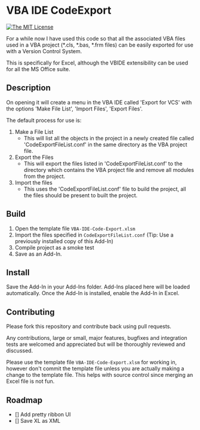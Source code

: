 # VBA IDE CodeExport

[![The MIT License](https://img.shields.io/badge/license-MIT-orange.svg?style=flat-square)](http://opensource.org/licenses/MIT)

For a while now I have used this code so that all the associated VBA files used in a VBA project (*.cls, *.bas, *.frm files) can be easily exported for use with a Version Control System.

This is specifically for Excel, although the VBIDE extensibility can be used for all the MS Office suite.

## Description
On opening it will create a menu in the VBA IDE called 'Export for VCS' with the options 'Make File List', 'Import Files', 'Export Files'.

The default process for use is:

1. Make a File List
    - This will list all the objects in the project in a newly created file called 'CodeExportFileList.conf' in the same directory as the VBA project file.
2. Export the Files
    - This will export the files listed in 'CodeExportFileList.conf' to the directory which contains the VBA project file and remove all modules from the project.
3. Import the files
    - This uses the 'CodeExportFileList.conf' file to build the project, all the files should be present to built the project.

## Build

1. Open the template file `VBA-IDE-Code-Export.xlsm`
2. Import the files specified in `CodeExportFileList.conf` (Tip: Use a previously installed copy of this Add-In)
3. Compile project as a smoke test
4. Save as an Add-In.

## Install

Save the Add-In in your Add-Ins folder. Add-Ins placed here will be loaded automatically. Once the Add-In is installed, enable the Add-In in Excel.

## Contributing
Please fork this repository and contribute back using pull requests.

Any contributions, large or small, major features, bugfixes and integration tests are welcomed and appreciated but will be thoroughly reviewed and discussed.

Please use the template file `VBA-IDE-Code-Export.xlsm` for working in, however don't commit the template file unless you are actually making a change to the template file. This helps with source control since merging an Excel file is not fun.

## Roadmap

- [] Add pretty ribbon UI
- [] Save XL as XML


